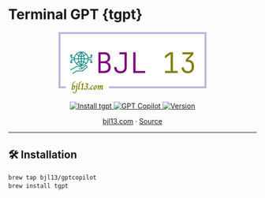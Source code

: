 # Terminal GPT {tgpt}
<p align="center">
  <img src="logo-no-background.png" width="300" alt="BJL13 Logo" />
</p>

<p align="center">
  <a href="https://github.com/bjl13/homebrew-gptcopilot">
    <img src="https://img.shields.io/badge/brew%20install-tgpt-810092?logo=homebrew&logoColor=white" alt="Install tgpt" />
  </a>
  <a href="https://bjl13.com">
    <img src="https://img.shields.io/badge/sysadmin-GPT%20copilot-008080?logo=openai&logoColor=white" alt="GPT Copilot" />
  </a>
  <a href="https://github.com/bjl13/homebrew-gptcopilot/releases">
    <img src="https://img.shields.io/badge/version-0.1.0-808000" alt="Version" />
  </a>
</p>

<p align="center">
  <a href="https://bjl13.com">bjl13.com</a> · <a href="https://github.com/bjl13/homebrew-gptcopilot">Source</a>
</p>

---

## 🛠 Installation

```bash
brew tap bjl13/gptcopilot
brew install tgpt
